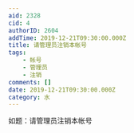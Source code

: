 ```yaml
---
aid: 2328
cid: 4
authorID: 2604
addTime: 2019-12-21T09:30:00.000Z
title: 请管理员注销本帐号
tags:
    - 帐号
    - 管理员
    - 注销
comments: []
date: 2019-12-21T09:30:00.000Z
category: 水
---
```


如题：请管理员注销本帐号
